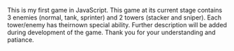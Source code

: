 This is my first game in JavaScript.
This game at its current stage contains 3 enemies (normal, tank, sprinter) and 2 towers (stacker and sniper).
Each tower/enemy has theirnown special ability.
Further description will be added during development of the game. Thank you for your understanding and patiance.